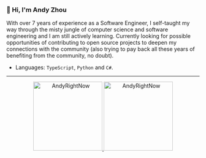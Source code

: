 <link rel="stylesheet" type='text/css' href="https://cdn.jsdelivr.net/gh/devicons/devicon@latest/devicon.min.css" />

### 👋 Hi, I'm Andy Zhou

With over 7 years of experience as a Software Engineer, I self-taught my way through the misty jungle of computer science and software engineering and I am still actively learning. Currently looking for possible opportunities of contributing to open source projects to deepen my connections with the community (also trying to pay back all these years of benefiting from the community, no doubt).

- Languages: `TypeScript`, `Python` and `C#`.
<!-- - Tech Stacks: `React`, `Vue`, `Next.js` -->

------
<div align="center">
  <a href="https://github.com/AndyRightNow">
    <img height="180em" src="https://github-readme-stats.vercel.app/api/top-langs?username=AndyRightNow&show_icons=true&locale=en&layout=compact&theme=tokyonight" alt="AndyRightNow"/>
    <img height="180em" src="https://github-readme-stats.vercel.app/api?username=AndyRightNow&show_icons=true&locale=en&layout=compact&theme=tokyonight" alt="AndyRightNow"/>
  </a>
</div>
